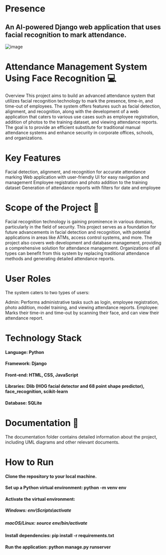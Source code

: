 # Presence
## An AI-powered Django web application that uses facial recognition to mark attendance.

![image](https://github.com/YaseenMunowwar/Presence/assets/120727198/4cd52b82-f2aa-439a-a396-155ca27ba5b7)

# Attendance Management System Using Face Recognition 💻
Overview
This project aims to build an advanced attendance system that utilizes facial recognition technology to mark the presence, time-in, and time-out of employees. The system offers features such as facial detection, alignment, and recognition, along with the development of a web application that caters to various use cases such as employee registration, addition of photos to the training dataset, and viewing attendance reports. The goal is to provide an efficient substitute for traditional manual attendance systems and enhance security in corporate offices, schools, and organizations.

# Key Features
Facial detection, alignment, and recognition for accurate attendance marking
Web application with user-friendly UI for easy navigation and management
Employee registration and photo addition to the training dataset
Generation of attendance reports with filters for date and employee

# Scope of the Project 🚀
Facial recognition technology is gaining prominence in various domains, particularly in the field of security. This project serves as a foundation for future advancements in facial detection and recognition, with potential applications in areas like ATMs, access control systems, and more. The project also covers web development and database management, providing a comprehensive solution for attendance management. Organizations of all types can benefit from this system by replacing traditional attendance methods and generating detailed attendance reports.

# User Roles
The system caters to two types of users:

Admin: Performs administrative tasks such as login, employee registration, photo addition, model training, and viewing attendance reports.
Employee: Marks their time-in and time-out by scanning their face, and can view their attendance report.

# Technology Stack
#### Language: Python
#### Framework: Django
#### Front-end: HTML, CSS, JavaScript
#### Libraries: Dlib (HOG facial detector and 68 point shape predictor), face_recognition, scikit-learn
#### Database: SQLite

# Documentation 📰
The documentation folder contains detailed information about the project, including UML diagrams and other relevant documents.

# How to Run
#### Clone the repository to your local machine.
#### Set up a Python virtual environment: python -m venv env
#### Activate the virtual environment:
 ##### Windows: env\Scripts\activate
 ##### macOS/Linux: source env/bin/activate
#### Install dependencies: pip install -r requirements.txt
#### Run the application: python manage.py runserver
